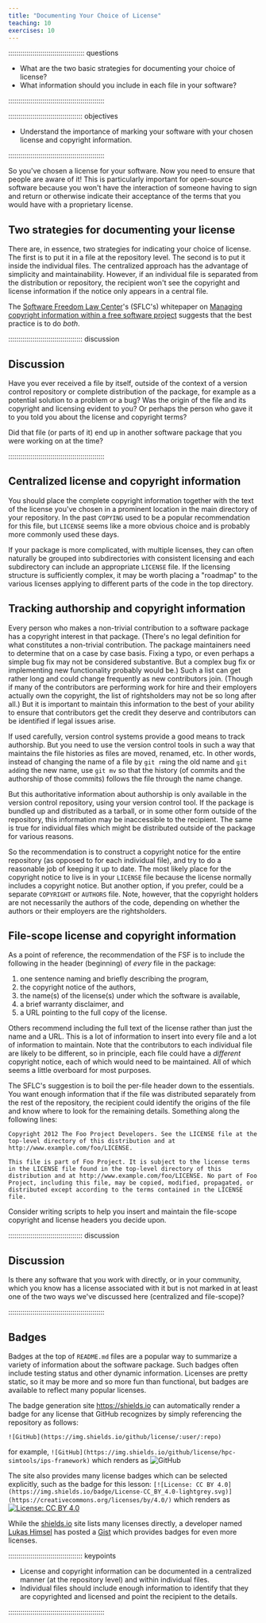 ```yaml
---
title: "Documenting Your Choice of License"
teaching: 10
exercises: 10
---
```


:::::::::::::::::::::::::::::::::::::: questions 

- What are the two basic strategies for documenting your choice of license?
- What information should you include in each file in your software?

::::::::::::::::::::::::::::::::::::::::::::::::

::::::::::::::::::::::::::::::::::::: objectives

- Understand the importance of marking your software with your chosen license and copyright information.

::::::::::::::::::::::::::::::::::::::::::::::::

So you've chosen a license for your software.
Now you need to ensure that people are aware of it!
This is particularly important for open-source software because you won't have the interaction of someone having to sign and return or otherwise indicate their acceptance of the terms that you would have with a proprietary license.

## Two strategies for documenting your license

There are, in essence, two strategies for indicating your choice of license.
The first is to put it in a file at the repository level.
The second is to put it inside the individual files.
The centralized approach has the advantage of simplicity and maintainability.
However, if an individual file is separated from the distribution or repository, the recipient won't see the copyright and license information if the notice only appears in a central file.

The [Software Freedom Law Center](https://softwarefreedom.org/)'s (SFLC's) whitepaper on [Managing copyright information within a free software project](https://softwarefreedom.org/resources/2012/ManagingCopyrightInformation.html) suggests that the best practice is to do *both*.

::::::::::::::::::::::::::::::::::::: discussion

## Discussion

Have you ever received a file by itself, outside of the context of a version control repository or complete distribution of the package, for example as a potential solution to a problem or a bug?
Was the origin of the file and its copyright and licensing evident to you?
Or perhaps the person who gave it to you told you about the license and copyright terms?

Did that file (or parts of it) end up in another software package that you were working on at the time?

::::::::::::::::::::::::::::::::::::::::::::::::

## Centralized license and copyright information

You should place the complete copyright information together with the text of the license you've chosen in a prominent location in the main directory of your repository.
In the past `COPYING` used to be a popular recommendation for this file, but `LICENSE` seems like a more obvious choice and is probably more commonly used these days.

If your package is more complicated, with multiple licenses, they can often naturally be grouped into subdirectories with consistent licensing and each subdirectory can include an appropriate `LICENSE` file.
If the licensing structure is sufficiently complex, it may be worth placing a "roadmap" to the various licenses applying to different parts of the code in the top directory.

## Tracking authorship and copyright information

Every person who makes a non-trivial contribution to a software package has a copyright interest in that package.
(There's no legal definition for what constitutes a non-trivial contribution.
The package maintainers need to determine that on a case by case basis.
Fixing a typo, or even perhaps a simple bug fix may not be considered substantive.  But a complex bug fix or implementing new functionality probably would be.)
Such a list can get rather long and could change frequently as new contributors join.
(Though if many of the contributors are performing work for hire and their employers actually own the copyright, the list of rightsholders may not be so long after all.)
But it is important to maintain this information to the best of your ability to ensure that contributors get the credit they deserve and contributors can be identified if legal issues arise.

If used carefully, version control systems provide a good means to track authorship.
But you need to use the version control tools in such a way that maintains the file histories as files are moved, renamed, etc.
In other words, instead of changing the name of a file by `git rm`ing the old name and `git add`ing the new name, use `git mv` so that the history (of commits and the authorship of those commits) follows the file through the name change.

But this authoritative information about authorship is only available in the version control repository, using your version control tool.
If the package is bundled up and distributed as a tarball, or in some other form outside of the repository, this information may be inaccessible to the recipient.
The same is true for individual files which might be distributed outside of the package for various reasons.

So the recommendation is to construct a copyright notice for the entire repository (as opposed to for each individual file), and try to do a reasonable job of keeping it up to date.
The most likely place for the copyright notice to live is in your `LICENSE` file because the license normally includes a copyright notice.
But another option, if you prefer, could be a separate `COPYRIGHT` or `AUTHORS` file.
Note, however, that the copyright holders are not necessarily the authors of the code, depending on whether the authors or their employers are the rightsholders.

## File-scope license and copyright information

As a point of reference, the recommendation of the FSF is to include the following in the header (beginning) of *every* file in the package:

1. one sentence naming and briefly describing the program,
2. the copyright notice of the authors,
3. the name(s) of the license(s) under which the software is available,
4. a brief warranty disclaimer, and
5. a URL pointing to the full copy of the license.

Others recommend including the full text of the license rather than just the name and a URL.
This is a lot of information to insert into every file and a lot of information to maintain.
Note that the contributors to each individual file are likely to be different, so in principle, each file could have a *different* copyright notice, each of which would need to be maintained.
All of which seems a little overboard for most purposes.

The SFLC's suggestion is to boil the per-file header down to the essentials.
You want enough information that if the file was distributed separately from the rest of the repository, the recipient could identify the origins of the file and know where to look for the remaining details.
Something along the following lines:

```
Copyright 2012 The Foo Project Developers. See the LICENSE file at the top-level directory of this distribution and at http://www.example.com/foo/LICENSE.

This file is part of Foo Project. It is subject to the license terms in the LICENSE file found in the top-level directory of this distribution and at http://www.example.com/foo/LICENSE. No part of Foo Project, including this file, may be copied, modified, propagated, or distributed except according to the terms contained in the LICENSE file.
```

Consider writing scripts to help you insert and maintain the file-scope copyright and license headers you decide upon.

::::::::::::::::::::::::::::::::::::: discussion

## Discussion

Is there any software that you work with directly, or in your community, which you know has a license associated with it but is not marked in at least one of the two ways we've discussed here (centralized and file-scope)?

::::::::::::::::::::::::::::::::::::::::::::::::

## Badges

Badges at the top of `README.md` files are a popular way to summarize a variety of information about the software package.
Such badges often include testing status and other dynamic information.
Licenses are pretty static, so it may be more and so more fun than functional, but badges are available to reflect many popular licenses.

The badge generation site <https://shields.io> can automatically render a badge for any license that GitHub recognizes by simply referencing the repository as follows:

```
![GitHub](https://img.shields.io/github/license/:user/:repo)
```

for example, `![GitHub](https://img.shields.io/github/license/hpc-simtools/ips-framework)` which renders as ![GitHub](https://img.shields.io/github/license/hpc-simtools/ips-framework)

The site also provides many license badges which can be selected explicitly, such as the badge for this lesson: `[![License: CC BY 4.0](https://img.shields.io/badge/License-CC_BY_4.0-lightgrey.svg)](https://creativecommons.org/licenses/by/4.0/)` which renders as [![License: CC BY 4.0](https://img.shields.io/badge/License-CC_BY_4.0-lightgrey.svg)](https://creativecommons.org/licenses/by/4.0/)

While the [shields.io](https://shields.io) site lists many licenses directly, a developer named [Lukas Himsel](https://gist.github.com/lukas-h) has posted a [Gist](https://gist.github.com/lukas-h/2a5d00690736b4c3a7ba) which provides badges for even more licenses.

::::::::::::::::::::::::::::::::::::: keypoints

- License and copyright information can be documented in a centralized manner (at the repository level) and within individual files.
- Individual files should include enough information to identify that they are copyrighted and licensed and point the recipient to the details.

::::::::::::::::::::::::::::::::::::::::::::::::